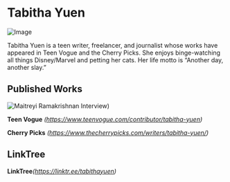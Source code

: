 # Tabitha Yuen


![[Image](https://images.app.goo.gl/fRsbZnN5L9YKHdA68)](src)


Tabitha Yuen is a teen writer, freelancer, and journalist whose works have appeared in Teen Vogue and the Cherry Picks. She enjoys binge-watching all things Disney/Marvel and petting her cats. Her life motto is “Another day, another slay.”


## Published Works

![[Maitreyi Ramakrishnan Interview](https://images.app.goo.gl/vCcGtM5pUfFVENXS6))](src)




**Teen Vogue** _(https://www.teenvogue.com/contributor/tabitha-yuen)_
<br>

**Cherry Picks** _(https://www.thecherrypicks.com/writers/tabitha-yuen/)_

## LinkTree
**LinkTree**_(https://linktr.ee/tabithayuen)_







